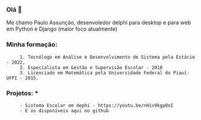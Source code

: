 ### Olá 👋
Me chamo Paulo Assunção, desenvoledor delphi para desktop e para web em Python e Django (maior foco atualmente)
### Minha formação: 
         1. Tecnólogo em Análise e Desenvolvimento de Sistema pela Estácio - 2022,
         2. Especialista em Gestão e Supervisão Escolar - 2018
         3. Licenciado em Matemática pela Universidade Federal do Piauí-UFPI - 2015.

### Projetos: * 
         - Sistema Escolar em dephi - https://youtu.be/nHiv9kgpOoI
         - E os disponíveis aqui no github
